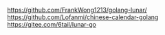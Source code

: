 
https://github.com/FrankWong1213/golang-lunar/
https://github.com/Lofanmi/chinese-calendar-golang
https://gitee.com/6tail/lunar-go